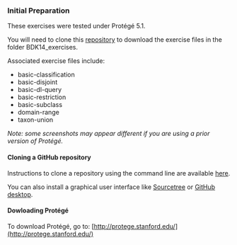 ### Initial Preparation

These exercises were tested under Protégé 5.1.

You will need to clone this [repository](https://github.com/OHSUBD2K/BDK14-Ontologies-101) to download the exercise files in the folder BDK14_exercises.

Associated exercise files include:
- basic-classification
- basic-disjoint
- basic-dl-query
- basic-restriction
- basic-subclass
- domain-range
- taxon-union

_Note: some screenshots may appear different if you are using a prior version of Protégé._

#### Cloning a GitHub repository

Instructions to clone a repository using the command line are available [here](https://services.github.com/on-demand/github-cli/clone-repo-cli).

You can also install a graphical user interface like [Sourcetree](https://www.sourcetreeapp.com/) or [GitHub desktop](https://desktop.github.com/).

#### Dowloading Protégé

To download Protégé, go to: [http://protege.stanford.edu/](http://protege.stanford.edu/)
